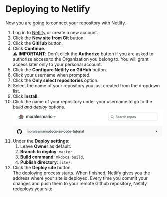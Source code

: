 # Deploying to Netlify

Now you are going to connect your repository with Netlify.

1. Log in to [Netlify](https://www.netlify.com) or create a new account.
2. Click the **New site from Git** button.
3. Click the **GitHub** button.
4. Click **Continue**.  
⚠ **IMPORTANT**: Don't click the **Authorize** button if you are asked to authorize access to the Organization you belong to. You will grant access later only to your personal account.
5. Click the **Configure Netlify on GitHub** button.
6. Click your username when prompted.
7. Click the **Only select repositories** option.
8. Select the name of your repository you just created from the dropdown list.
9. Click **Install**.
10. Click the name of your repository under your username to go to the _build and deploy_ options.  
![repo-in-netlify](repo-in-netlify.png)
11. Under the **Deploy settings**:
    1. Leave **Owner** as default.
    2. **Branch to deploy**: `master`.
    3. **Build command**: `mkdocs build`.
    4. **Publish directory**: `site/`.
12. Click the **Deploy site** button.  
The deploying process starts. When finished, Netlify gives you the address where your site is deployed. Every time you commit your changes and push them to your remote Github repository, Netlify redeploys your site.